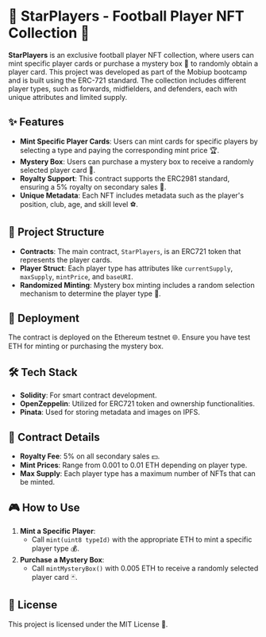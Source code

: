 # 🌟 StarPlayers - Football Player NFT Collection 🌟

**StarPlayers** is an exclusive football player NFT collection, where users can mint specific player cards or purchase a mystery box 🎁 to randomly obtain a player card. This project was developed as part of the Mobiup bootcamp and is built using the ERC-721 standard. The collection includes different player types, such as forwards, midfielders, and defenders, each with unique attributes and limited supply.

## ✨ Features

- **Mint Specific Player Cards**: Users can mint cards for specific players by selecting a type and paying the corresponding mint price 🏆.
- **Mystery Box**: Users can purchase a mystery box to receive a randomly selected player card 🎲.
- **Royalty Support**: This contract supports the ERC2981 standard, ensuring a 5% royalty on secondary sales 💸.
- **Unique Metadata**: Each NFT includes metadata such as the player's position, club, age, and skill level ⚽.

## 📂 Project Structure

- **Contracts**: The main contract, `StarPlayers`, is an ERC721 token that represents the player cards.
- **Player Struct**: Each player type has attributes like `currentSupply`, `maxSupply`, `mintPrice`, and `baseURI`.
- **Randomized Minting**: Mystery box minting includes a random selection mechanism to determine the player type 🔄.

## 🚀 Deployment

The contract is deployed on the Ethereum testnet 🌐. Ensure you have test ETH for minting or purchasing the mystery box.

## 🛠 Tech Stack

- **Solidity**: For smart contract development.
- **OpenZeppelin**: Utilized for ERC721 token and ownership functionalities.
- **Pinata**: Used for storing metadata and images on IPFS.

## 📜 Contract Details

- **Royalty Fee**: 5% on all secondary sales 💵.
- **Mint Prices**: Range from 0.001 to 0.01 ETH depending on player type.
- **Max Supply**: Each player type has a maximum number of NFTs that can be minted.

## 🎮 How to Use

1. **Mint a Specific Player**:
   - Call `mint(uint8 typeId)` with the appropriate ETH to mint a specific player type 💰.
2. **Purchase a Mystery Box**:
   - Call `mintMysteryBox()` with 0.005 ETH to receive a randomly selected player card 🃏.

## 📄 License

This project is licensed under the MIT License 📑.
